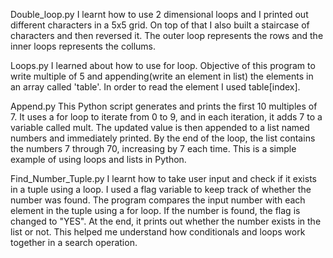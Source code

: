 Double_loop.py
I learnt how to use 2 dimensional loops and I printed out different characters in a 5x5 grid. On top of that I also built a staircase of characters and then reversed it. The outer loop represents the rows and the inner loops represents the collums. 


Loops.py
I learned about how to use for loop. Objective of this program to write multiple of 5 and appending(write an element in list) the elements in an array called 'table'.
In order to read the element I used table[index]. 

Append.py
This Python script generates and prints the first 10 multiples of 7. It uses a for loop to iterate from 0 to 9, and in each iteration, it adds 7 to a variable called mult. The updated value is then appended to a list named numbers and immediately printed. By the end of the loop, the list contains the numbers 7 through 70, increasing by 7 each time. This is a simple example of using loops and lists in Python.

Find_Number_Tuple.py
I learnt how to take user input and check if it exists in a tuple using a loop. I used a flag variable to keep track of whether the number was found. The program compares the input number with each element in the tuple using a for loop. If the number is found, the flag is changed to "YES". At the end, it prints out whether the number exists in the list or not. This helped me understand how conditionals and loops work together in a search operation.
